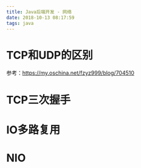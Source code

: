 ```yaml
---
title: Java后端开发 - 网络
date: 2018-10-13 08:17:59
tags: java
---
```




# TCP和UDP的区别

参考：https://my.oschina.net/fzyz999/blog/704510

# TCP三次握手 

# IO多路复用

# NIO 